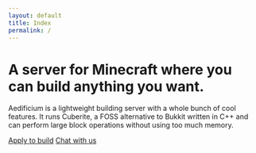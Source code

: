 ```yaml
---
layout: default
title: Index
permalink: /
---
```


<div class="jumbotron index padded">
	<h1>A server for Minecraft where you can build anything you want.</h1>
	<p class="lead">Aedificium is a lightweight building server with a whole bunch of cool features. It runs Cuberite, a FOSS alternative to Bukkit written in C++ and can perform large block operations without using too much memory.</p>
	<a class="btn btn-large applyBuild" id="btn-left" href="/apply" data-toggle="tooltip" data-placement="bottom" title data-original-title="Become an architect on the creative server!">Apply to build</a>
	<a class="btn btn-large btn-success joinDiscord" id="btn-right" href="/guild" data-toggle="tooltip" data-placement="bottom" title data-original-title="Join our Discord server to connect with other players!">Chat with us</a>
</div>
<!-- Tooltips -->
<script>
$(function() {
	$('.applyBuild').tooltip();
	$('.joinDiscord').tooltip();
});
</script>
